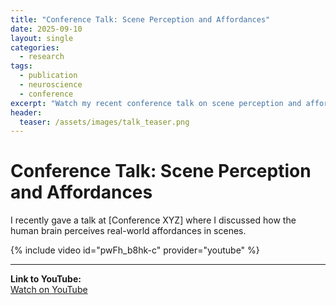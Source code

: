 ```yaml
---
title: "Conference Talk: Scene Perception and Affordances"
date: 2025-09-10
layout: single
categories:
  - research
tags:
  - publication
  - neuroscience
  - conference
excerpt: "Watch my recent conference talk on scene perception and affordances, now available on YouTube."
header:
  teaser: /assets/images/talk_teaser.png
---
```


# Conference Talk: Scene Perception and Affordances  

I recently gave a talk at [Conference XYZ] where I discussed how the human brain perceives real-world affordances in scenes.  

{% include video id="pwFh_b8hk-c" provider="youtube" %}

---

**Link to YouTube:**  
[Watch on YouTube](https://www.youtube.com/live/pwFh_b8hk-c?si=KwfR9-5U2QMTGGvV&t=4154)  